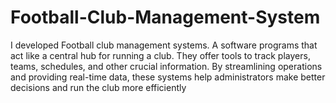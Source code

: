 # Football-Club-Management-System
I developed Football club management systems. A software programs that act  like a central hub for running a club. They offer tools to track players, teams,  schedules, and other crucial information. By streamlining operations and  providing real-time data, these systems help administrators make better  decisions and run the club more efficiently
